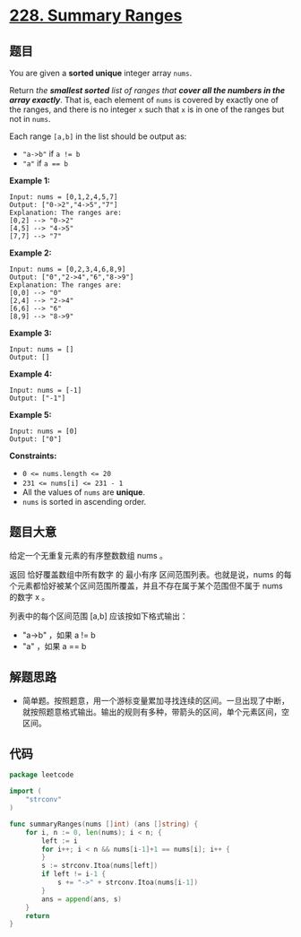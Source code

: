 # [228. Summary Ranges](https://leetcode.com/problems/summary-ranges/)


## 题目

You are given a **sorted unique** integer array `nums`.

Return *the **smallest sorted** list of ranges that **cover all the numbers in the array exactly***. That is, each element of `nums` is covered by exactly one of the ranges, and there is no integer `x` such that `x` is in one of the ranges but not in `nums`.

Each range `[a,b]` in the list should be output as:

- `"a->b"` if `a != b`
- `"a"` if `a == b`

**Example 1:**

```
Input: nums = [0,1,2,4,5,7]
Output: ["0->2","4->5","7"]
Explanation: The ranges are:
[0,2] --> "0->2"
[4,5] --> "4->5"
[7,7] --> "7"

```

**Example 2:**

```
Input: nums = [0,2,3,4,6,8,9]
Output: ["0","2->4","6","8->9"]
Explanation: The ranges are:
[0,0] --> "0"
[2,4] --> "2->4"
[6,6] --> "6"
[8,9] --> "8->9"

```

**Example 3:**

```
Input: nums = []
Output: []

```

**Example 4:**

```
Input: nums = [-1]
Output: ["-1"]

```

**Example 5:**

```
Input: nums = [0]
Output: ["0"]

```

**Constraints:**

- `0 <= nums.length <= 20`
- `231 <= nums[i] <= 231 - 1`
- All the values of `nums` are **unique**.
- `nums` is sorted in ascending order.

## 题目大意

给定一个无重复元素的有序整数数组 nums 。

返回 恰好覆盖数组中所有数字 的 最小有序 区间范围列表。也就是说，nums 的每个元素都恰好被某个区间范围所覆盖，并且不存在属于某个范围但不属于 nums 的数字 x 。

列表中的每个区间范围 [a,b] 应该按如下格式输出：

- "a->b" ，如果 a != b
- "a" ，如果 a == b

## 解题思路

- 简单题。按照题意，用一个游标变量累加寻找连续的区间。一旦出现了中断，就按照题意格式输出。输出的规则有多种，带箭头的区间，单个元素区间，空区间。

## 代码

```go
package leetcode

import (
	"strconv"
)

func summaryRanges(nums []int) (ans []string) {
	for i, n := 0, len(nums); i < n; {
		left := i
		for i++; i < n && nums[i-1]+1 == nums[i]; i++ {
		}
		s := strconv.Itoa(nums[left])
		if left != i-1 {
			s += "->" + strconv.Itoa(nums[i-1])
		}
		ans = append(ans, s)
	}
	return
}
```